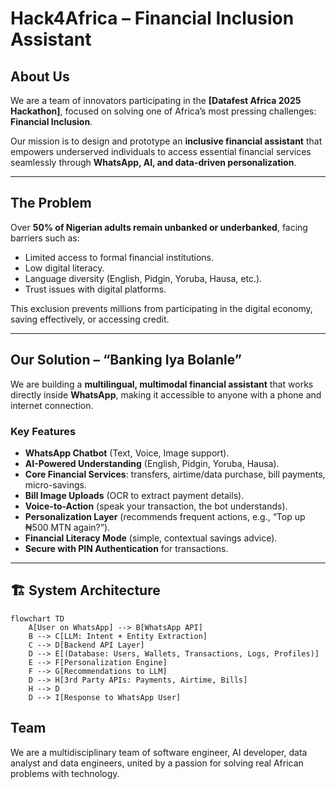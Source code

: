 # Hack4Africa – Financial Inclusion Assistant  

## About Us  
We are a team of innovators participating in the **[Datafest Africa 2025 Hackathon]**, focused on solving one of Africa’s most pressing challenges: **Financial Inclusion**.  

Our mission is to design and prototype an **inclusive financial assistant** that empowers underserved individuals to access essential financial services seamlessly through **WhatsApp, AI, and data-driven personalization**.  

---

## The Problem  
Over **50% of Nigerian adults remain unbanked or underbanked**, facing barriers such as:  
- Limited access to formal financial institutions.  
- Low digital literacy.  
- Language diversity (English, Pidgin, Yoruba, Hausa, etc.).  
- Trust issues with digital platforms.  

This exclusion prevents millions from participating in the digital economy, saving effectively, or accessing credit.  

---

## Our Solution – “Banking Iya Bolanle”  
We are building a **multilingual, multimodal financial assistant** that works directly inside **WhatsApp**, making it accessible to anyone with a phone and internet connection.  

### Key Features  
- **WhatsApp Chatbot** (Text, Voice, Image support).  
- **AI-Powered Understanding** (English, Pidgin, Yoruba, Hausa).  
- **Core Financial Services**: transfers, airtime/data purchase, bill payments, micro-savings.  
- **Bill Image Uploads** (OCR to extract payment details).  
- **Voice-to-Action** (speak your transaction, the bot understands).  
- **Personalization Layer** (recommends frequent actions, e.g., “Top up ₦500 MTN again?”).  
- **Financial Literacy Mode** (simple, contextual savings advice).  
- **Secure with PIN Authentication** for transactions.  

---

## 🏗️ System Architecture  
```mermaid
flowchart TD
    A[User on WhatsApp] --> B[WhatsApp API]
    B --> C[LLM: Intent + Entity Extraction]
    C --> D[Backend API Layer]
    D --> E[(Database: Users, Wallets, Transactions, Logs, Profiles)]
    E --> F[Personalization Engine]
    F --> G[Recommendations to LLM]
    D --> H[3rd Party APIs: Payments, Airtime, Bills]
    H --> D
    D --> I[Response to WhatsApp User]
```

## Team

We are a multidisciplinary team of software engineer, AI developer, data analyst and data engineers, united by a passion for solving real African problems with technology.


